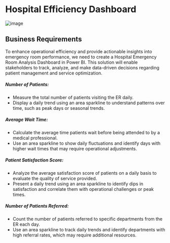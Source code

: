 # Hospital Efficiency Dashboard
![image](https://github.com/user-attachments/assets/66b3040e-29b1-41e1-a440-b35569f2ed95)
## Business Requirements
To enhance operational efficiency and provide actionable insights into emergency room performance, we need to create a Hospital Emergency Room Analysis Dashboard in Power BI. This solution will enable stakeholders to track, analyze, and make data-driven decisions regarding patient management and service optimization.
##### Number of Patients:
- Measure the total number of patients visiting the ER daily.
- Display a daily trend using an area sparkline to understand patterns over time, such as peak days or seasonal trends.
##### Average Wait Time:
- Calculate the average time patients wait before being attended to by a medical professional.
- Use an area sparkline to show daily fluctuations and identify days with higher wait times that may require operational adjustments.
##### Patient Satisfaction Score:
- Analyze the average satisfaction score of patients on a daily basis to evaluate the quality of service provided.
- Present a daily trend using an area sparkline to identify dips in satisfaction and correlate them with operational challenges or peak times.
##### Number of Patients Referred:
- Count the number of patients referred to specific departments from the ER each day.
- Use an area sparkline to track daily trends and identify departments with high referral rates, which may require additional resources.


